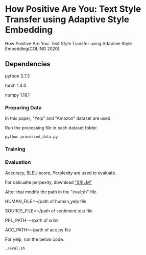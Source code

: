 # How Positive Are You: Text Style Transfer using Adaptive Style Embedding 
How Positive Are You: Text Style Transfer using Adaptive Style Embedding(COLING 2020)

## Dependencies 
python 3.7.3

torch 1.4.0

numpy 1.18.1


    

### Preparing Data
In this paper, "Yelp" and "Amazon" dataset are used.

Run the processing file in each dataset folder.

`python processed_data.py`
    
    
### Training    

### Evaluation
Accuracy, BLEU score, Perplexity are used to evaluate.

For calcualte perpexity, download ["SRILM"](http://www.speech.sri.com/projects/srilm/download)

After that modify the path in the "eval.sh" file.

HUMAN_FILE=~/path of human_yelp file

SOURCE_FILE=~/path of sentiment.test file

PPL_PATH=~/path of srilm 

ACC_PATH=~/path of acc.py file


For yelp, run the below code. 

`./eval.sh`
